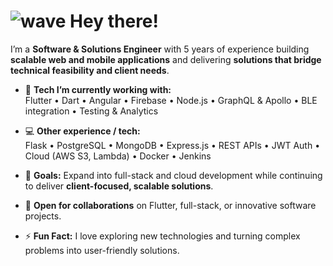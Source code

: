 # ![wave](https://user-images.githubusercontent.com/42233709/111507257-7ab98e80-8770-11eb-95f1-18616ea73f76.gif) Hey there!

I’m a **Software & Solutions Engineer** with 5 years of experience building **scalable web and mobile applications** and delivering **solutions that bridge technical feasibility and client needs**.

- 🔭 **Tech I’m currently working with:**  
  Flutter • Dart • Angular • Firebase • Node.js • GraphQL & Apollo • BLE integration • Testing & Analytics

- 💻 **Other experience / tech:**  
  Flask • PostgreSQL • MongoDB • Express.js • REST APIs • JWT Auth • Cloud (AWS S3, Lambda) • Docker • Jenkins

- 🎯 **Goals:** Expand into full-stack and cloud development while continuing to deliver **client-focused, scalable solutions**.

- 🍻 **Open for collaborations** on Flutter, full-stack, or innovative software projects.

- ⚡ **Fun Fact:** I love exploring new technologies and turning complex problems into user-friendly solutions.
